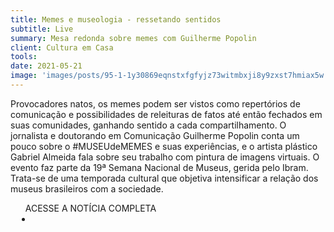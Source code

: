 ```yaml
---
title: Memes e museologia - ressetando sentidos
subtitle: Live
summary: Mesa redonda sobre memes com Guilherme Popolin
client: Cultura em Casa
tools: 
date: 2021-05-21
image: 'images/posts/95-1-1y30869eqnstxfgfyjz73witmbxji8y9zxst7hmiax5w.png'
---
```


Provocadores natos, os memes podem ser vistos como repertórios de comunicação e possibilidades de releituras de fatos até então fechados em suas comunidades, ganhando sentido a cada compartilhamento. O jornalista e doutorando em Comunicação Guilherme Popolin conta um pouco sobre o #MUSEUdeMEMES e suas experiências, e o artista plástico Gabriel Almeida fala sobre seu trabalho com pintura de imagens virtuais. O evento faz parte da 19ª Semana Nacional de Museus, gerida pelo Ibram. Trata-se de uma temporada cultural que objetiva intensificar a relação dos museus brasileiros com a sociedade. 

<div class="post__share"><ul class="share__list list-reset">ACESSE A NOTÍCIA COMPLETA<li class="share__item" style="margin-left: 10px"><a class="share__link share__facebook" style="background: #fa5657" href="https://www.youtube.com/watch?v=sSz2CGwYSFA" title="Link" rel="nofollow"><i class="fa-solid fa-link"></i></a></li></ul></div>
<!-- <div class="gallery-box"><div class="gallery"><img src="/clipping/images/example-1.jpg" loading="lazy" alt="Project"><img src="/clipping/images/example-2.jpg" loading="lazy" alt="Project"></div><em>Gallery / <a href="https://www.freepik.com/" target="_blank">Freepic</a></em></div> -->